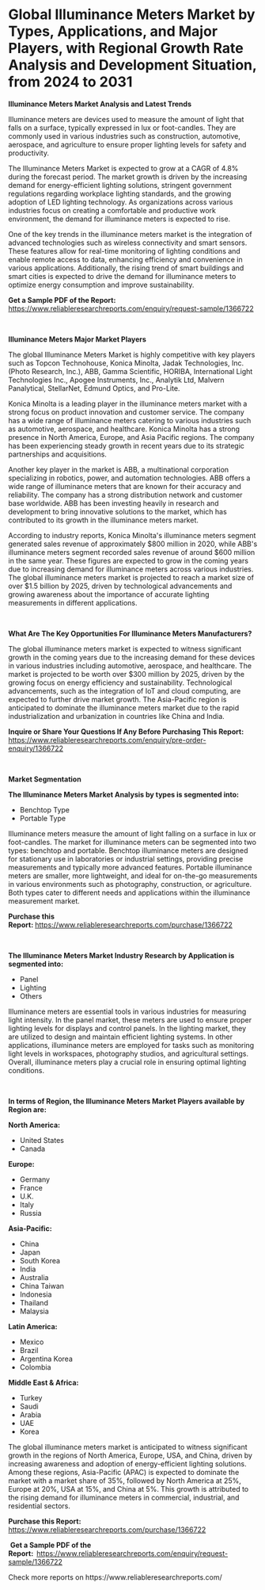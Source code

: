 <p><h1>Global Illuminance Meters Market by Types, Applications, and Major Players, with Regional Growth Rate Analysis and Development Situation, from 2024 to 2031</h1></p><p><strong>Illuminance Meters Market Analysis and Latest Trends</strong></p>
<p><p>Illuminance meters are devices used to measure the amount of light that falls on a surface, typically expressed in lux or foot-candles. They are commonly used in various industries such as construction, automotive, aerospace, and agriculture to ensure proper lighting levels for safety and productivity.</p><p>The Illuminance Meters Market is expected to grow at a CAGR of 4.8% during the forecast period. The market growth is driven by the increasing demand for energy-efficient lighting solutions, stringent government regulations regarding workplace lighting standards, and the growing adoption of LED lighting technology. As organizations across various industries focus on creating a comfortable and productive work environment, the demand for illuminance meters is expected to rise.</p><p>One of the key trends in the illuminance meters market is the integration of advanced technologies such as wireless connectivity and smart sensors. These features allow for real-time monitoring of lighting conditions and enable remote access to data, enhancing efficiency and convenience in various applications. Additionally, the rising trend of smart buildings and smart cities is expected to drive the demand for illuminance meters to optimize energy consumption and improve sustainability.</p></p>
<p><strong>Get a Sample PDF of the Report:&nbsp;</strong> <a href="https://www.reliableresearchreports.com/enquiry/request-sample/1366722">https://www.reliableresearchreports.com/enquiry/request-sample/1366722</a></p>
<p>&nbsp;</p>
<p><strong>Illuminance Meters Major Market Players</strong></p>
<p><p>The global Illuminance Meters Market is highly competitive with key players such as Topcon Technohouse, Konica Minolta, Jadak Technologies, Inc. (Photo Research, Inc.), ABB, Gamma Scientific, HORIBA, International Light Technologies Inc., Apogee Instruments, Inc., Analytik Ltd, Malvern Panalytical, StellarNet, Edmund Optics, and Pro-Lite.</p><p>Konica Minolta is a leading player in the illuminance meters market with a strong focus on product innovation and customer service. The company has a wide range of illuminance meters catering to various industries such as automotive, aerospace, and healthcare. Konica Minolta has a strong presence in North America, Europe, and Asia Pacific regions. The company has been experiencing steady growth in recent years due to its strategic partnerships and acquisitions.</p><p>Another key player in the market is ABB, a multinational corporation specializing in robotics, power, and automation technologies. ABB offers a wide range of illuminance meters that are known for their accuracy and reliability. The company has a strong distribution network and customer base worldwide. ABB has been investing heavily in research and development to bring innovative solutions to the market, which has contributed to its growth in the illuminance meters market.</p><p>According to industry reports, Konica Minolta's illuminance meters segment generated sales revenue of approximately $800 million in 2020, while ABB's illuminance meters segment recorded sales revenue of around $600 million in the same year. These figures are expected to grow in the coming years due to increasing demand for illuminance meters across various industries. The global illuminance meters market is projected to reach a market size of over $1.5 billion by 2025, driven by technological advancements and growing awareness about the importance of accurate lighting measurements in different applications.</p></p>
<p>&nbsp;</p>
<p><strong>What Are The Key Opportunities For Illuminance Meters Manufacturers?</strong></p>
<p><p>The global illuminance meters market is expected to witness significant growth in the coming years due to the increasing demand for these devices in various industries including automotive, aerospace, and healthcare. The market is projected to be worth over $300 million by 2025, driven by the growing focus on energy efficiency and sustainability. Technological advancements, such as the integration of IoT and cloud computing, are expected to further drive market growth. The Asia-Pacific region is anticipated to dominate the illuminance meters market due to the rapid industrialization and urbanization in countries like China and India.</p></p>
<p><strong>Inquire or Share Your Questions If Any Before Purchasing This Report:</strong> <a href="https://www.reliableresearchreports.com/enquiry/pre-order-enquiry/1366722">https://www.reliableresearchreports.com/enquiry/pre-order-enquiry/1366722</a></p>
<p>&nbsp;</p>
<p><strong>Market Segmentation</strong></p>
<p><strong>The Illuminance Meters Market Analysis by types is segmented into:</strong></p>
<p><ul><li>Benchtop Type</li><li>Portable Type</li></ul></p>
<p><p>Illuminance meters measure the amount of light falling on a surface in lux or foot-candles. The market for illuminance meters can be segmented into two types: benchtop and portable. Benchtop illuminance meters are designed for stationary use in laboratories or industrial settings, providing precise measurements and typically more advanced features. Portable illuminance meters are smaller, more lightweight, and ideal for on-the-go measurements in various environments such as photography, construction, or agriculture. Both types cater to different needs and applications within the illuminance measurement market.</p></p>
<p><strong>Purchase this Report:&nbsp;</strong><a href="https://www.reliableresearchreports.com/purchase/1366722">https://www.reliableresearchreports.com/purchase/1366722</a></p>
<p>&nbsp;</p>
<p><strong>The Illuminance Meters Market Industry Research by Application is segmented into:</strong></p>
<p><ul><li>Panel</li><li>Lighting</li><li>Others</li></ul></p>
<p><p>Illuminance meters are essential tools in various industries for measuring light intensity. In the panel market, these meters are used to ensure proper lighting levels for displays and control panels. In the lighting market, they are utilized to design and maintain efficient lighting systems. In other applications, illuminance meters are employed for tasks such as monitoring light levels in workspaces, photography studios, and agricultural settings. Overall, illuminance meters play a crucial role in ensuring optimal lighting conditions.</p></p>
<p>&nbsp;</p>
<p><strong>In terms of Region, the Illuminance Meters Market Players available by Region are:</strong></p>
<p>
    <p> <strong> North America: </strong>
        <ul>
            <li>United States</li>
            <li>Canada</li>
        </ul>
        </p> 
    <p> <strong> Europe: </strong>
        <ul>
            <li>Germany</li>
            <li>France</li>
            <li>U.K.</li>
            <li>Italy</li>
            <li>Russia</li>
        </ul>
        </p> 
    <p> <strong> Asia-Pacific: </strong>
        <ul>
            <li>China</li>
            <li>Japan</li>
            <li>South Korea</li>
            <li>India</li>
            <li>Australia</li>
            <li>China Taiwan</li>
            <li>Indonesia</li>
            <li>Thailand</li>
            <li>Malaysia</li>
        </ul>
        </p> 
    <p> <strong> Latin America: </strong>
        <ul>
            <li>Mexico</li>
            <li>Brazil</li>
            <li>Argentina Korea</li>
            <li>Colombia</li>
        </ul>
        </p> 
    <p> <strong> Middle East & Africa: </strong>
        <ul>
            <li>Turkey</li>
            <li>Saudi</li>
            <li>Arabia</li>
            <li>UAE</li>
            <li>Korea</li>
        </ul>
    </p>
    </p>
<p><p>The global illuminance meters market is anticipated to witness significant growth in the regions of North America, Europe, USA, and China, driven by increasing awareness and adoption of energy-efficient lighting solutions. Among these regions, Asia-Pacific (APAC) is expected to dominate the market with a market share of 35%, followed by North America at 25%, Europe at 20%, USA at 15%, and China at 5%. This growth is attributed to the rising demand for illuminance meters in commercial, industrial, and residential sectors.</p></p>
<p><strong>Purchase this Report: </strong><a href="https://www.reliableresearchreports.com/purchase/1366722">https://www.reliableresearchreports.com/purchase/1366722</a></p>
<p>&nbsp;<strong>Get a Sample PDF of the Report:&nbsp;&nbsp;</strong><a href="https://www.reliableresearchreports.com/enquiry/request-sample/1366722">https://www.reliableresearchreports.com/enquiry/request-sample/1366722</a></p>
<p><strong></strong></p>
<p>Check more reports on https://www.reliableresearchreports.com/</p>